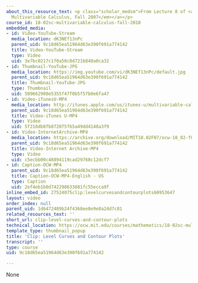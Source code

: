 ```yaml
---
about_this_resource_text: <p class="scholar_medsm">From Lecture 8 of <a href="http://ocw.mit.edu/courses/mathematics/18-02-multivariable-calculus-fall-2007/video-lectures/"><em>18.02
  Multivariable Calculus, Fall 2007</em></a></p>
course_id: 18-02sc-multivariable-calculus-fall-2010
embedded_media:
- id: Video-YouTube-Stream
  media_location: dK3NEf13nPc
  parent_uid: 9c18d65ea51964d63e390f691a774142
  title: Video-YouTube-Stream
  type: Video
  uid: 3e7bc0217c1f0a50c8d721b840a0ca32
- id: Thumbnail-YouTube-JPG
  media_location: https://img.youtube.com/vi/dK3NEf13nPc/default.jpg
  parent_uid: 9c18d65ea51964d63e390f691a774142
  title: Thumbnail-YouTube-JPG
  type: Thumbnail
  uid: 589662908e5355f47f0b5f57b0e6fa47
- id: Video-iTunesU-MP4
  media_location: http://itunes.apple.com/us/itunes-u/multivariable-calculus-spring/id354869122
  parent_uid: 9c18d65ea51964d63e390f691a774142
  title: Video-iTunes U-MP4
  type: Video
  uid: 5f218db8fb872075f65a49dd4148a3f9
- id: Video-InternetArchive-MP4
  media_location: https://archive.org/download/MIT18.02F07/ocw-18_02-f07-lec08_300k.mp4
  parent_uid: 9c18d65ea51964d63e390f691a774142
  title: Video-Internet Archive-MP4
  type: Video
  uid: c5ecbb00c48894119cad29768c12dcf7
- id: Caption-OCW-MP4
  parent_uid: 9c18d65ea51964d63e390f691a774142
  title: Caption-OCW-MP4-English - US
  type: Caption
  uid: 2ef4eb1b0d742298633681fc55ecca9f
inline_embed_id: 27524075clip:levelcurvesandcontourplots60953647
layout: video
order_index: null
parent_uid: 1d6472489b24f4368ee8e9e8a2dd7c81
related_resources_text: ''
short_url: clip-level-curves-and-contour-plots
technical_location: https://ocw.mit.edu/courses/mathematics/18-02sc-multivariable-calculus-fall-2010/2.-partial-derivatives/part-a-functions-of-two-variables-tangent-approximation-and-optimization/session-25-level-curves-and-contour-plots/clip-level-curves-and-contour-plots
template_type: thumbnail_popup
title: 'Clip: Level Curves and Contour Plots'
transcript: ''
type: course
uid: 9c18d65ea51964d63e390f691a774142

---
```

None